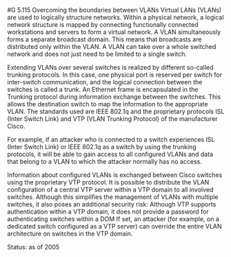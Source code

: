 #G 5.115 Overcoming the boundaries between VLANs
Virtual LANs (VLANs) are used to logically structure networks. Within a physical network, a logical network structure is mapped by connecting functionally connected workstations and servers to form a virtual network. A VLAN simultaneously forms a separate broadcast domain. This means that broadcasts are distributed only within the VLAN. A VLAN can take over a whole switched network and does not just need to be limited to a single switch.

Extending VLANs over several switches is realized by different so-called trunking protocols. In this case, one physical port is reserved per switch for inter-switch communication, and the logical connection between the switches is called a trunk. An Ethernet frame is encapsulated in the Trunking protocol during information exchange between the switches. This allows the destination switch to map the information to the appropriate VLAN. The standards used are IEEE 802.1q and the proprietary protocols ISL (Inter Switch Link) and VTP (VLAN Trunking Protocol) of the manufacturer Cisco.

For example, if an attacker who is connected to a switch experiences ISL (Inter Switch Link) or IEEE 802.1q as a switch by using the trunking protocols, it will be able to gain access to all configured VLANs and data that belong to a VLAN to which the attacker normally has no access.

Information about configured VLANs is exchanged between Cisco switches using the proprietary VTP protocol. It is possible to distribute the VLAN configuration of a central VTP server within a VTP domain to all involved switches. Although this simplifies the management of VLANs with multiple switches, it also poses an additional security risk: Although VTP supports authentication within a VTP domain, it does not provide a password for authenticating switches within a DOM If set, an attacker (for example, on a dedicated switch configured as a VTP server) can override the entire VLAN architecture on switches in the VTP domain.

Status: as of 2005



